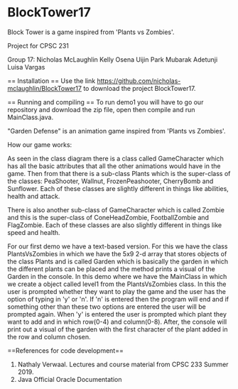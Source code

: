 # BlockTower17
Block Tower is a game inspired from 'Plants vs Zombies'. 

Project for CPSC 231

Group 17:
Nicholas McLaughlin
Kelly Osena
Uijin Park
Mubarak Adetunji
Luisa Vargas

== Installation ==
Use the link https://github.com/nicholas-mclaughlin/BlockTower17 to download the project BlockTower17. 

== Running and compiling ==
To run demo1 you will have to go our repository and download the zip file, open then compile and run MainClass.java.




"Garden Defense" is an animation game inspired from 'Plants vs Zombies'. 

How our game works:

As seen in the class diagram there is a class called GameCharacter which has all the basic attributes that all the other animations
would have in the game. Then from that there is a sub-class Plants which is the super-class of the classes: PeaShooter, Wallnut, 
FrozenPeashooter, CherryBomb and Sunflower. Each of these classes are slightly different in things like abilities, health and attack.

There is also another sub-class of GameCharacter which is called Zombie and this is the super-class of ConeHeadZombie, FootballZombie
and FlagZombie. Each of these classes are also slightly different in things like speed and health.

For our first demo we have a text-based version. For this we have the class PlantsVsZombies in which we have the 5x9 2-d array that
stores objects of the class Plants and is called Garden which is basically the garden in which the different plants can be placed and
the method prints a visual of the Garden in the console. In this demo where we have the MainClass in which we create a object called 
level1 from the PlantsVsZombies class. In this the user is prompted whether they want to play the game and the user has the option of 
typing in 'y' or 'n'. If 'n' is entered then the program will end and if something other than these two options are entered the user 
will be prompted again. When 'y' is entered the user is prompted which plant they want to add and in which row(0-4) and column(0-8). 
After, the console will print out a visual of the garden with the first character of the plant added in the row and column chosen.

==References for code development==
1) Nathaly Verwaal. Lectures and course material from CPSC 233 Summer 2019.
2) Java Official Oracle Documentation

